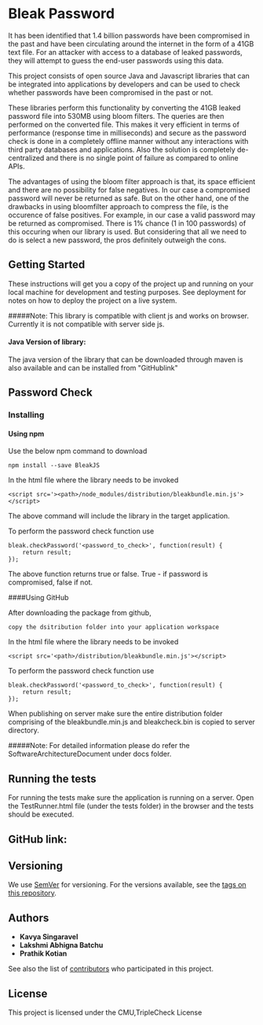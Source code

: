 # Bleak Password
It has been identified that 1.4 billion passwords have been compromised in the past and have been circulating around the internet in the form of a 41GB text file. For an attacker with access to a database of leaked passwords, they will attempt to guess the end-user passwords using this data.

This project consists of open source Java and Javascript libraries that can be integrated into applications by developers and can be used to check whether passwords have been compromised in the past or not.

These libraries perform this functionality by converting the 41GB leaked password file into 530MB using bloom filters. The queries are then performed on the converted file. This makes it very efficient in terms of performance (response time in milliseconds) and secure as the password check is done in a completely offline manner without any interactions with third party databases and applications. Also the solution is completely de-centralized and there is no single point of failure as compared to online APIs. 

The advantages of using the bloom filter approach is that, its space efficient and there are no possibility for false negatives. In our case a compromised password will never be returned as safe. But on the other hand, one of the drawbacks in using bloomfilter approach to compress the file, is the occurence of false positives. For example, in our case a valid password may be returned as compromised. There is 1% chance (1 in 100 passwords) of this occuring when our library is used. But considering that all we need to do is select a new password, the pros definitely outweigh the cons.

## Getting Started

These instructions will get you a copy of the project up and running on your local machine for development and testing purposes. See deployment for notes on how to deploy the project on a live system.

#####Note: This library is compatible with client js and works on browser. Currently it is not compatible with server side js.

#### Java Version of library:
The java version of the library that can be downloaded through maven is also available and can be installed from "GitHublink"

## Password Check
### Installing

#### Using npm

Use the below npm command to download 
```
npm install --save BleakJS
```


In the html file where the library needs to be invoked
```
<script src='><path>/node_modules/distribution/bleakbundle.min.js'></script>
```
The above command will include the library in the target application.

To perform the password check function use
```
bleak.checkPassword('<password_to_check>', function(result) {
	return result;
});
```
The above function returns true or false. True - if password is compromised, false if not.

####Using GitHub

After downloading the package from github,

```
copy the dsitribution folder into your application workspace
```

In the html file where the library needs to be invoked
```
<script src='<path>/distribution/bleakbundle.min.js'></script>
```

To perform the password check function use
```
bleak.checkPassword('<password_to_check>', function(result) {
	return result;
});
```

When publishing on server make sure the entire distribution folder comprising of the bleakbundle.min.js and bleakcheck.bin is copied to server directory.


#####Note:
For detailed information please do refer the SoftwareArchitectureDocument under docs folder. 

## Running the tests
For running the tests make sure the application is running on a server.
Open the TestRunner.html file (under the tests folder) in the browser and the tests should be executed.

## GitHub link:

## Versioning

We use [SemVer](http://semver.org/) for versioning. For the versions available, see the [tags on this repository](https://github.com/your/project/tags). 

## Authors
* **Kavya Singaravel**
* **Lakshmi Abhigna Batchu**
* **Prathik Kotian** 
 

See also the list of [contributors](https://github.com/your/project/contributors) who participated in this project.

## License

This project is licensed under the CMU,TripleCheck License


